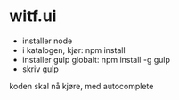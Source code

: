 witf.ui
=======
- installer node
- i katalogen, kjør: npm install
- installer gulp globalt: npm install -g gulp
- skriv gulp

koden skal nå kjøre, med autocomplete
